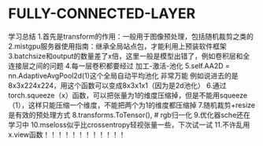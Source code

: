 # FULLY-CONNECTED-LAYER
学习总结
1.首先是transform的作用：一般用于图像预处理，包括随机裁剪之类的
2.mistgpu服务器使用指南：继承全局站点包，才能利用上预装软件框架
3.batchsize和output的数量差了x倍，这里一般是模型出错了，例如卷积层和全连接层之间的问题
4.每一层卷积都要经过 加工-激活-池化
5.self.AA2D = nn.AdaptiveAvgPool2d(1)这个全局自动平均池化 非常万能
例如说进去的是8x3x224x224，用这个函数可以变成8x3x1x1（因为是2d池化）
6.通过torch.squeeze（x）函数，可以把张量为1的维度压缩掉，但是不能用squeeze（1），这样只能压缩一个维度，不能把两个为1的维度都压缩掉
7.随机裁剪+resize是有效的预处理方式
8.transforms.ToTensor(),  # rgb归一化
9.优化器sche还在学习中
10.mseloss似乎比crossentropy轻视张量一些，下次试一试
11.不许乱用x.view函数！！！！！！！！！！！！
